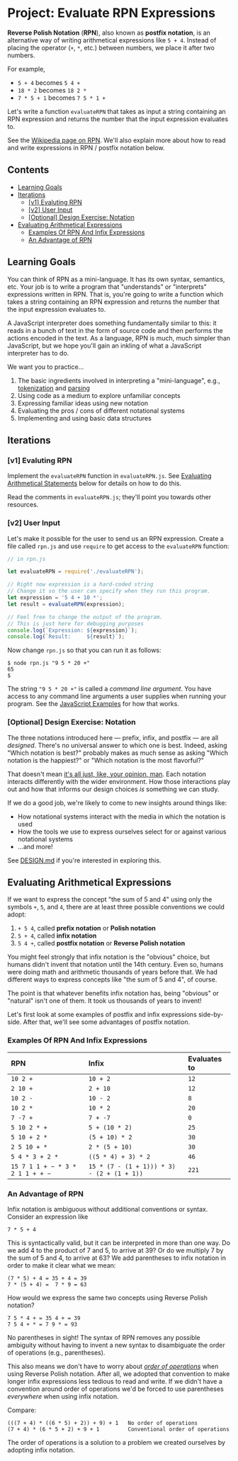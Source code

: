 # Project: Evaluate RPN Expressions

**Reverse Polish Notation** (**RPN**), also known as **postfix notation**, is an alternative way of writing arithmetical expressions like `5 + 4`. Instead of placing the operator (`+`, `*`, etc.) between numbers, we place it after two numbers.

For example,

- `5 + 4` becomes `5 4 +`
- `18 * 2` becomes `18 2 *`
- `7 * 5 + 1` becomes `7 5 * 1 +`

Let's write a function `evaluateRPN` that takes as input a string containing an RPN expression and returns the number that the input expression evaluates to.

See the [Wikipedia page on RPN][wiki-reverse-polish-notation]. We'll also explain more about how to read and write expressions in RPN / postfix notation below.

## Contents <!-- omit in toc -->

- [Learning Goals](#Learning-Goals)
- [Iterations](#Iterations)
  - [[v1] Evaluting RPN](#v1-Evaluting-RPN)
  - [[v2] User Input](#v2-User-Input)
  - [[Optional] Design Exercise: Notation](#Optional-Design-Exercise-Notation)
- [Evaluating Arithmetical Expressions](#Evaluating-Arithmetical-Expressions)
  - [Examples Of RPN And Infix Expressions](#Examples-Of-RPN-And-Infix-Expressions)
  - [An Advantage of RPN](#An-Advantage-of-RPN)

## Learning Goals

You can think of RPN as a mini-language. It has its own syntax, semantics, etc. Your job is to write a program that "understands" or "interprets" expressions written in RPN. That is, you're going to write a function which takes a string containing an RPN expression and returns the number that the input expression evaluates to.

A JavaScript interpreter does something fundamentally similar to this: it reads in a bunch of text in the form of source code and then performs the actions encoded in the text. As a language, RPN is much, much simpler than JavaScript, but we hope you'll gain an inkling of what a JavaScript interpreter has to do.

We want you to practice...

1. The basic ingredients involved in interpreting a "mini-language", e.g., [tokenization][wiki-tokenization] and [parsing][wiki-parsing]
1. Using code as a medium to explore unfamiliar concepts
1. Expressing familiar ideas using new notation
1. Evaluating the pros / cons of different notational systems
1. Implementing and using basic data structures

## Iterations

### [v1] Evaluting RPN

Implement the `evaluateRPN` function in `evaluateRPN.js`. See [Evaluating Arithmetical Statements](#Evaluating-Arithmetical-Expressions) below for details on how to do this.

Read the comments in `evaluateRPN.js`; they'll point you towards other resources.

### [v2] User Input

Let's make it possible for the user to send us an RPN expression. Create a file called `rpn.js` and use `require` to get access to the `evaluateRPN` function:

```js
// in rpn.js

let evaluateRPN = require('./evaluateRPN');

// Right now expression is a hard-coded string
// Change it so the user can specify when they run this program.
let expression = '5 4 + 10 *';
let result = evaluateRPN(expression);

// Feel free to change the output of the program.
// This is just here for debugging purposes
console.log(`Expression: ${expression}`);
console.log(`Result:     ${result}`);
```

Now change `rpn.js` so that you can run it as follows:

```console
$ node rpn.js "9 5 * 20 +"
65
$
```

The string `"9 5 * 20 +"` is called a *command line argument*. You have access to any command line arguments a user supplies when running your program. See the [JavaScript Examples][gh-examples-js] for how that works.

### [Optional] Design Exercise: Notation

The three notations introduced here — prefix, infix, and postfix — are all *designed*. There's no universal answer to which one is best. Indeed, asking "Which notation is best?" probably makes as much sense as asking "Which notation is the happiest?" or "Which notation is the most flavorful?"

That doesn't mean [it's all just, like, your opinion, man][youtube-opinion-man]. Each notation interacts differently with the wider environment. How those interactions play out and how that informs our design choices *is* something we can study.

If we do a good job, we're likely to come to new insights around things like:

- How notational systems interact with the media in which the notation is used
- How the tools we use to express ourselves select for or against various notational systems
- ...and more!

See [DESIGN.md](DESIGN.md) if you're interested in exploring this.

## Evaluating Arithmetical Expressions

If we want to express the concept "the sum of 5 and 4" using only the symbols `+`, `5`, and `4`, there are at least three possible conventions we could adopt:

1. `+ 5 4`, called **prefix notation** or **Polish notation**
2. `5 + 4`, called **infix notation**
3. `5 4 +`, called **postfix notation** or **Reverse Polish notation**

You might feel strongly that infix notation is the "obvious" choice, but humans didn't invent that notation until the 14th century. Even so, humans were doing math and arithmetic thousands of years before that. We had different ways to express concepts like "the sum of 5 and 4", of course.

The point is that whatever benefits infix notation has, being "obvious" or "natural" isn't one of them. It took us thousands of years to invent!

Let's first look at some examples of postfix and infix expressions side-by-side. After that, we'll see some advantages of postfix notation.

### Examples Of RPN And Infix Expressions

| RPN                              | Infix                                      | Evaluates to |
|:---------------------------------|:-------------------------------------------|:-------------|
| `10 2 +`                         | `10 + 2`                                   | `12`         |
| `2 10 +`                         | `2 + 10`                                   | `12`         |
| `10 2 -`                         | `10 - 2`                                   | `8`          |
| `10 2 *`                         | `10 * 2`                                   | `20`         |
| `7 -7 +`                         | `7 + -7`                                   | `0`          |
| `5 10 2 * +`                     | `5 + (10 * 2)`                             | `25`         |
| `5 10 + 2 *`                     | `(5 + 10) * 2`                             | `30`         |
| `2 5 10 + *`                     | `2 * (5 + 10)`                             | `30`         |
| `5 4 * 3 + 2 *`                  | `((5 * 4) + 3) * 2`                        | `46`         |
| `15 7 1 1 + − * 3 * 2 1 1 + + −` | `15 * (7 - (1 + 1))) * 3) - (2 + (1 + 1))` | `221`        |

### An Advantage of RPN

Infix notation is ambiguous without additional conventions or syntax. Consider an expression like

```text
7 * 5 + 4
```

This is syntactically valid, but it can be interpreted in more than one way. Do we add 4 to the product of 7 and 5, to arrive at 39? Or do we multiply 7 by the sum of 5 and 4, to arrive at 63? We add parentheses to infix notation in order to make it clear what we mean:

```text
(7 * 5) + 4 = 35 + 4 = 39
7 * (5 + 4) =  7 * 9 = 63
```

How would we express the same two concepts using Reverse Polish notation?

```text
7 5 * 4 + = 35 4 + = 39
7 5 4 + * = 7 9 * = 93
```

No parentheses in sight! The syntax of RPN removes any possible ambiguity without having to invent a new syntax to disambiguate the order of operations (e.g., parentheses).

This also means we don't have to worry about *[order of operations][wiki-order-of-operations]* when using Reverse Polish notation. After all, we adopted that convention to make longer infix expressions less tedious to read and write. If we didn't have a convention around order of operations we'd be forced to use parentheses *everywhere* when using infix notation.

Compare:

```text
(((7 + 4) * ((6 * 5) + 2)) + 9) + 1   No order of operations
(7 + 4) * (6 * 5 + 2) + 9 + 1         Conventional order of operations
```

The order of operations is a solution to a problem we created ourselves by adopting infix notation.

[wiki-tokenization]: https://en.wikipedia.org/wiki/Lexical_analysis#Tokenization
[wiki-parsing]: https://en.wikipedia.org/wiki/Parsing
[wiki-reverse-polish-notation]: https://en.wikipedia.org/wiki/Reverse_Polish_notation
[wiki-order-of-operations]: https://en.wikipedia.org/wiki/Order_of_operations
[youtube-opinion-man]: https://www.youtube.com/watch?v=pWdd6_ZxX8c
[gh-examples-js]: https://github.com/jfarmer/examples-javascript
